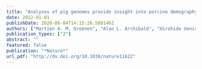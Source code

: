 ```yaml
---
title: "Analyses of pig genomes provide insight into porcine demography and evolution"
date: 2012-01-01
publishDate: 2020-06-04T14:15:26.568146Z
authors: ["Martien A. M. Groenen", "Alan L. Archibald", "Hirohide Uenishi", "Christopher K. Tuggle", "Yasuhiro Takeuchi", "Max F. Rothschild", "Claire Rogel-Gaillard", "Chankyu Park", "Denis Milan", "Hendrik-Jan Megens", "Shengting Li", "Denis M. Larkin", "Heebal Kim", "Laurent A. F. Frantz", "Mario Caccamo", "Hyeonju Ahn", "Bronwen L. Aken", "Anna Anselmo", "Christian Anthon", "Loretta Auvil", "Bouabid Badaoui", "Craig W. Beattie", "Christian Bendixen", "Daniel Berman", "Frank Blecha", "Jonas Blomberg", "Lars Bolund", "Mirte Bosse", "Sara Botti", "Zhan Bujie", "Megan Bystrom", "Boris Capitanu", "Denise Carvalho-Silva", "Patrick Chardon", "Celine Chen", "Ryan Cheng", "Sang-Haeng Choi", "William Chow", "Richard C. Clark", "Christopher Clee", "Richard P. M. A. Crooijmans", "Harry D. Dawson", "Patrice Dehais", "Fioravante De Sapio", "Bert Dibbits", "Nizar Drou", "Zhi-Qiang Du", "Kellye Eversole", "Joao Fadista", "Susan Fairley", "Thomas Faraut", "Geoffrey J. Faulkner", "Katie E. Fowler", "Merete Fredholm", "Eric Fritz", "James G. R. Gilbert", "Elisabetta Giuffra", "Jan Gorodkin", "Darren K. Griffin", "Jennifer L. Harrow", "Alexander Hayward", "Kerstin Howe", "Zhi-Liang Hu", "Sean J. Humphray", "Toby Hunt", "Henrik Hornshoj", "Jin-Tae Jeon", "Patric Jern", "Matthew Jones", "Jerzy Jurka", "Hiroyuki Kanamori", "Ronan Kapetanovic", "Jaebum Kim", "Jae-Hwan Kim", "Kyu-Won Kim", "Tae-Hun Kim", "Greger Larson", "Kyooyeol Lee", "Kyung-Tai Lee", "Richard Leggett", "Harris A. Lewin", "Yingrui Li", "Wansheng Liu", "Jane E. Loveland", "Yao Lu", "Joan K. Lunney", "Jian Ma", "Ole Madsen", "Katherine Mann", "Lucy Matthews", "Stuart McLaren", "Takeya Morozumi", "Michael P. Murtaugh", "Jitendra Narayan", "Dinh Truong Nguyen", "Peixiang Ni", "Song-Jung Oh", "Suneel Onteru", "Frank Panitz", "Eung-Woo Park", "Hong-Seog Park", "Geraldine Pascal", "Yogesh Paudel", "Miguel Perez-Enciso", "Ricardo Ramirez-Gonzalez", "James M. Reecy", "Sandra Rodriguez-Zas", "Gary A. Rohrer", "Lauretta Rund", "Yongming Sang", "Kyle Schachtschneider", "Joshua G. Schraiber", "John Schwartz", "Linda Scobie", "Carol Scott", "Stephen Searle", "Bertrand Servin", "Bruce R. Southey", "Goran Sperber", "Peter Stadler", "Jonathan V. Sweedler", "Hakim Tafer", "Bo Thomsen", "Rashmi Wali", "Jian Wang", "Jun Wang", "Simon White", "Xun Xu", "Martine Yerle", "Guojie Zhang", "Jianguo Zhang", "Jie Zhang", "Shuhong Zhao", "Jane Rogers", "Carol Churcher", "Lawrence B. Schook"]
publication_types: ["2"]
abstract: ""
featured: false
publication: "*Nature*"
url_pdf: "http://dx.doi.org/10.1038/nature11622"
---
```


